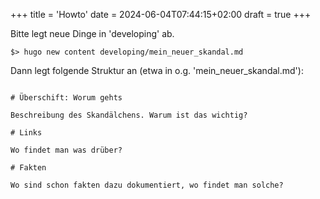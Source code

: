 +++
title = 'Howto'
date = 2024-06-04T07:44:15+02:00
draft = true
+++

Bitte legt neue Dinge in 'developing' ab.
```
$> hugo new content developing/mein_neuer_skandal.md

```
Dann legt folgende Struktur an (etwa in o.g. 'mein_neuer_skandal.md'):

```

# Überschift: Worum gehts

Beschreibung des Skandälchens. Warum ist das wichtig?

# Links

Wo findet man was drüber?

# Fakten

Wo sind schon fakten dazu dokumentiert, wo findet man solche?
```

